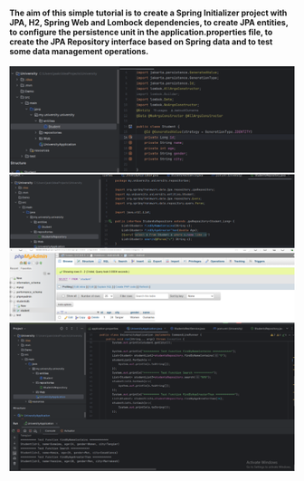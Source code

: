 <h4>The aim of this simple tutorial is to create a Spring Initializer project with JPA, H2, Spring Web and Lombock dependencies, to create JPA entities, to configure the persistence unit in the application.properties file, to create the JPA Repository interface based on Spring data and to test some data management operations. </h4>

<img src="Demo/2.png" alt="">
<img src="Demo/3.png" alt="">
<img src="Demo/1.png" alt="">
<img src="Demo/4.png" alt="">
